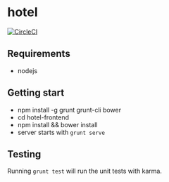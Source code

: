 # hotel

[![CircleCI](https://circleci.com/gh/fabricioflores/hotel-frontend.svg?style=svg)](https://circleci.com/gh/fabricioflores/hotel-frontend)

## Requirements

- nodejs

## Getting start

- npm install -g grunt grunt-cli bower
- cd hotel-frontend
- npm install && bower install
- server starts with `grunt serve`

## Testing

Running `grunt test` will run the unit tests with karma.
